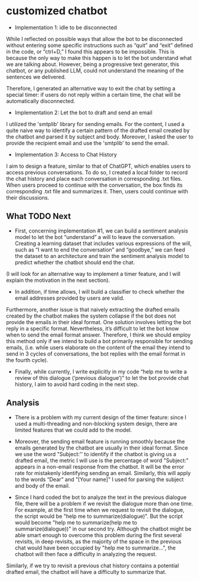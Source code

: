 # customized chatbot

- Implementation 1: idle to be disconnected
   
While I reflected on possible ways that allow the bot to be disconnected without entering some specific instructions such as “quit” and “exit” defined in the code, or “ctrl+D,” I found this appears to be impossible. This is because the only way to make this happen is to let the bot understand what we are talking about. However, being a progressive text generator, this chatbot, or any published LLM, could not understand the meaning of the sentences we delivered.

Therefore, I generated an alternative way to exit the chat by setting a special timer: if users do not reply within a certain time, the chat will be automatically disconnected.

- Implementation 2: Let the bot to draft and send an email

I utilized the 'smtplib' library for sending emails. For the content, I used a quite naive way to identify a certain pattern of the drafted email created by the chatbot and parsed it by subject and body. Moreover, I asked the user to provide the recipient email and use the 'smtplib' to send the email.

- Implementation 3: Access to Chat History

I aim to design a feature, similar to that of ChatGPT, which enables users to access previous conversations. To do so, I created a local folder to record the chat history and place each conversation in corresponding .txt files. When users proceed to continue with the conversation, the box finds its corresponding .txt file and summarizes it. Then, users could continue with their discussions.


##  What TODO Next

- First, concerning implementation #1, we can build a sentiment analysis model to let the bot “understand” a will to leave the conversation. Creating a learning dataset that includes various expressions of the will, such as “I want to end the conversation” and “goodbye,” we can feed the dataset to an architecture and train the sentiment analysis model to predict whether the chatbot should end the chat. 

(I will look for an alternative way to implement a timer feature, and I will explain the motivation in the next section). 

- In addition, if time allows, I will build a classifier to check whether the email addresses provided by users are valid. 

Furthermore, another issue is that naively extracting the drafted emails created by the chatbot makes the system collapse if the bot does not provide the emails in their ideal format. One solution involves letting the bot reply in a specific format. Nevertheless, it’s difficult to let the bot know when to send the email format answer. Therefore, I think we should employ this method only if we intend to build a bot primarily responsible for sending emails, (i.e. while users elaborate on the content of the email they intend to send in 3 cycles of conversations, the bot replies with the email format in the fourth cycle).

- Finally, while currently, I write explicitly in my code “help me to write a review of this dialogue (‘previous dialogue’)” to let the bot provide chat history, I aim to avoid hard coding in the next step. 

## Analysis

- There is a problem with my current design of the timer feature: since I used a multi-threading and non-blocking system design, there are limited features that we could add to the model. 

- Moreover, the sending email feature is running smoothly because the emails generated by the chatbot are usually in their ideal format. Since we use the word "Subject:'' to identify if the chatbot is giving us a drafted email, the metric I will use is the percentage of word "Subject:" appears in a non-email response from the chatbot. It will be the error rate for mistakenly identifying sending an email. Similarly, this will apply to the words “Dear” and "[Your name]" I used for parsing the subject and body of the email.

- Since I hard coded the bot to analyze the text in the previous dialogue file, there will be a problem if we revisit the dialogue more than one time. For example, at the first time when we request to revisit the dialogue, the script would be "help me to summarize(dialogue)". But the script would become "help me to summarize(help me to summarize(dialogue))" in our second try. Although the chatbot might be able smart enough to overcome this problem during the first several revisits, in deep revisits, as the majority of the space in the previous chat would have been occupied by "help me to summarize...", the chatbot will then face a difficulty in analyzing the request.

Similarly, if we try to revisit a previous chat history contains a potential drafted email, the chatbot will have a difficulty to summarize that.
